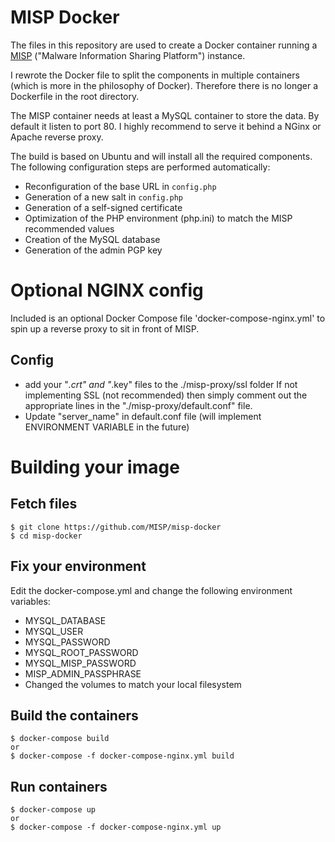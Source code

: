 MISP Docker
===========

The files in this repository are used to create a Docker container running a [MISP](http://www.misp-project.org) ("Malware Information Sharing Platform") instance.

I rewrote the Docker file to split the components in multiple containers (which is more in the philosophy of Docker). Therefore there is no longer a Dockerfile in the root directory.

The MISP container needs at least a MySQL container to store the data. By default it listen to port 80. I highly recommend to serve it behind a NGinx or Apache reverse proxy.

The build is based on Ubuntu and will install all the required components. The following configuration steps are performed automatically:
* Reconfiguration of the base URL in `config.php`
* Generation of a new salt in `config.php`
* Generation of a self-signed certificate
* Optimization of the PHP environment (php.ini) to match the MISP recommended values
* Creation of the MySQL database
* Generation of the admin PGP key


# Optional NGINX config

Included is an optional Docker Compose file 'docker-compose-nginx.yml' to spin up a reverse proxy to sit in front of MISP.

## Config
* add your "*.crt" and "*.key" files to the ./misp-proxy/ssl folder
If not implementing SSL (not recommended) then simply comment out the appropriate lines in the "./misp-proxy/default.conf" file.
* Update "server_name" in default.conf file (will implement ENVIRONMENT VARIABLE in the future)


# Building your image

## Fetch files
```
$ git clone https://github.com/MISP/misp-docker
$ cd misp-docker
```
## Fix your environment
Edit the docker-compose.yml and change the following environment variables:
* MYSQL_DATABASE
* MYSQL_USER
* MYSQL_PASSWORD
* MYSQL_ROOT_PASSWORD
* MYSQL_MISP_PASSWORD
* MISP_ADMIN_PASSPHRASE
* Changed the volumes to match your local filesystem

## Build the containers
```
$ docker-compose build
or
$ docker-compose -f docker-compose-nginx.yml build
```

## Run containers
```
$ docker-compose up
or
$ docker-compose -f docker-compose-nginx.yml up
```
